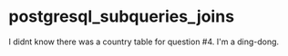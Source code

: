 # postgresql_subqueries_joins
I didnt know there was a country table for question #4. I'm a ding-dong.
